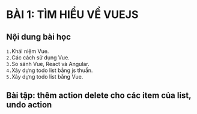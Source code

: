 # BÀI 1: TÌM HIỂU VỀ VUEJS
## Nội dung bài học
`1.`Khái niệm Vue.  
`2.`Các cách sử dụng Vue.  
`3.`So sánh Vue, React và Angular.  
`4.`Xây dựng todo list bằng js thuần.  
`5.`Xây dựng todo list bằng Vue.  
## Bài tập: thêm action delete cho các item của list, undo action
